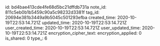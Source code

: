 id: bd4bae413cde4fe68d5bc21dffdb731a
note_id: 811c5eb0b1b5459c90a5c98232d3381f
tag_id: 20694e381b3449a9b5045c501293efba
created_time: 2020-10-19T22:53:14.721Z
updated_time: 2020-10-19T22:53:14.721Z
user_created_time: 2020-10-19T22:53:14.721Z
user_updated_time: 2020-10-19T22:53:14.721Z
encryption_cipher_text: 
encryption_applied: 0
is_shared: 0
type_: 6